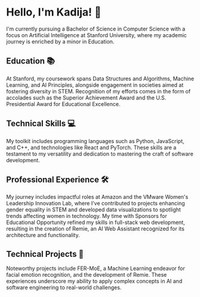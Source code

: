 # Hello, I'm Kadija! 👋

I'm currently pursuing a Bachelor of Science in Computer Science with a focus on Artificial Intelligence at Stanford University, where my academic journey is enriched by a minor in Education. 

## Education 📚
At Stanford, my coursework spans Data Structures and Algorithms, Machine Learning, and AI Principles, alongside engagement in societies aimed at fostering diversity in STEM. Recognition of my efforts comes in the form of accolades such as the Superior Achievement Award and the U.S. Presidential Award for Educational Excellence.

## Technical Skills 💻
My toolkit includes programming languages such as Python, JavaScript, and C++, and technologies like React and PyTorch. These skills are a testament to my versatility and dedication to mastering the craft of software development.

## Professional Experience 🛠️
My journey includes impactful roles at Amazon and the VMware Women's Leadership Innovation Lab, where I've contributed to projects enhancing gender equality in STEM and developed data visualizations to spotlight trends affecting women in technology. My time with Sponsors for Educational Opportunity refined my skills in full-stack web development, resulting in the creation of Remie, an AI Web Assistant recognized for its architecture and functionality.

## Technical Projects 🌟
Noteworthy projects include FER-MoE, a Machine Learning endeavor for facial emotion recognition, and the development of Remie. These experiences underscore my ability to apply complex concepts in AI and software engineering to real-world challenges.
